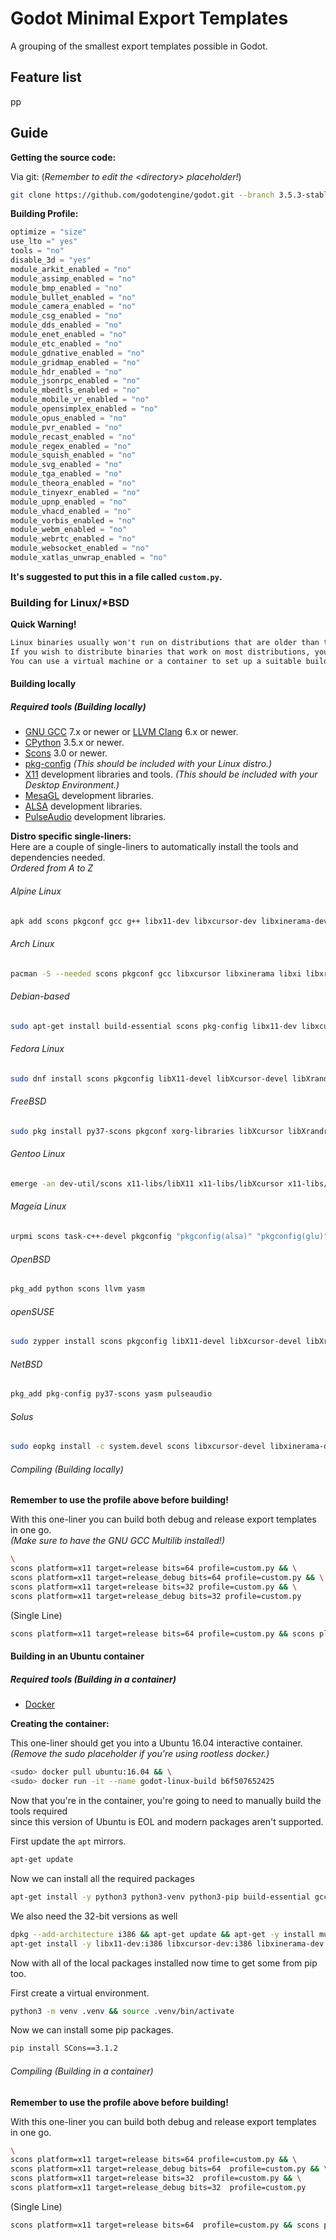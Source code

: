 # Godot Minimal Export Templates

A grouping of the smallest export templates possible in Godot.

## Feature list

pp

## Guide

**Getting the source code:**

Via git: (*Remember to edit the \<directory\> placeholder!*)

```bash
git clone https://github.com/godotengine/godot.git --branch 3.5.3-stable <directory> --recursive
```

**Building Profile:**

```py
optimize = "size"
use_lto =" yes"
tools = "no"
disable_3d = "yes"
module_arkit_enabled = "no"
module_assimp_enabled = "no"
module_bmp_enabled = "no"
module_bullet_enabled = "no"
module_camera_enabled = "no"
module_csg_enabled = "no"
module_dds_enabled = "no"
module_enet_enabled = "no"
module_etc_enabled = "no"
module_gdnative_enabled = "no"
module_gridmap_enabled = "no"
module_hdr_enabled = "no"
module_jsonrpc_enabled = "no"
module_mbedtls_enabled = "no"
module_mobile_vr_enabled = "no"
module_opensimplex_enabled = "no"
module_opus_enabled = "no"
module_pvr_enabled = "no"
module_recast_enabled = "no"
module_regex_enabled = "no"
module_squish_enabled = "no"
module_svg_enabled = "no"
module_tga_enabled = "no"
module_theora_enabled = "no"
module_tinyexr_enabled = "no"
module_upnp_enabled = "no"
module_vhacd_enabled = "no"
module_vorbis_enabled = "no"
module_webm_enabled = "no"
module_webrtc_enabled = "no"
module_websocket_enabled = "no"
module_xatlas_unwrap_enabled = "no"
```

**It's suggested to put this in a file called `custom.py`.**

### Building for Linux/\*BSD

**Quick Warning!**

```txt
Linux binaries usually won't run on distributions that are older than the distribution they were built on (due to glibc version compatibilities.) 
If you wish to distribute binaries that work on most distributions, you should build them on an old distribution such as Ubuntu 16.04 for example.
You can use a virtual machine or a container to set up a suitable build environment (which is shown in this guide.)
```

#### Building locally

##### Required tools (Building locally)

* [GNU GCC](https://gcc.gnu.org) 7.x or newer or [LLVM Clang](https://gcc.gnu.org) 6.x or newer.
* [CPython](https://python.org) 3.5.x or newer.
* [Scons](https://scons.org) 3.0 or newer.
* [pkg-config](https://www.freedesktop.org/wiki/Software/pkg-config) *(This should be included with your Linux distro.)*
* [X11](https://www.x.org) development libraries and tools. *(This should be included with your Desktop Environment.)*
* [MesaGL](https://www.mesa3d.org) development libraries.
* [ALSA](https://www.alsa-project.org) development libraries.
* [PulseAudio](https://www.freedesktop.org/wiki/Software/PulseAudio) development libraries.

**Distro specific single-liners:**  
Here are a couple of single-liners to automatically install the tools and dependencies needed.  
*Ordered from A to Z*  

###### Alpine Linux

```sh
apk add scons pkgconf gcc g++ libx11-dev libxcursor-dev libxinerama-dev libxi-dev libxrandr-dev mesa-dev libexecinfo-dev eudev-dev alsa-lib-dev pulseaudio-dev
```

###### Arch Linux

```sh
pacman -S --needed scons pkgconf gcc libxcursor libxinerama libxi libxrandr mesa glu libglvnd alsa-lib pulseaudio yasm
```

###### Debian-based

```sh
sudo apt-get install build-essential scons pkg-config libx11-dev libxcursor-dev libxinerama-dev libgl1-mesa-dev libglu-dev libasound2-dev libpulse-dev libudev-dev libxi-dev libxrandr-dev yasm
```

###### Fedora Linux

```sh
sudo dnf install scons pkgconfig libX11-devel libXcursor-devel libXrandr-devel libXinerama-devel libXi-devel mesa-libGL-devel mesa-libGLU-devel alsa-lib-devel pulseaudio-libs-devel libudev-devel yasm gcc-c++ libstdc++-static libatomic-static
```

###### FreeBSD

```sh
sudo pkg install py37-scons pkgconf xorg-libraries libXcursor libXrandr libXi xorgproto libGLU alsa-lib pulseaudio yasm
```

###### Gentoo Linux

```sh
emerge -an dev-util/scons x11-libs/libX11 x11-libs/libXcursor x11-libs/libXinerama x11-libs/libXi media-libs/mesa media-libs/glu media-libs/alsa-lib media-sound/pulseaudio dev-lang/yasm
```

###### Mageia Linux

```sh
urpmi scons task-c++-devel pkgconfig "pkgconfig(alsa)" "pkgconfig(glu)" "pkgconfig(libpulse)" "pkgconfig(udev)" "pkgconfig(x11)" "pkgconfig(xcursor)" "pkgconfig(xinerama)" "pkgconfig(xi)" "pkgconfig(xrandr)" yasm
```

###### OpenBSD

```sh
pkg_add python scons llvm yasm
```

###### openSUSE

```sh
sudo zypper install scons pkgconfig libX11-devel libXcursor-devel libXrandr-devel libXinerama-devel libXi-devel Mesa-libGL-devel alsa-devel libpulse-devel libudev-devel libGLU1 yasm
```

###### NetBSD

```sh
pkg_add pkg-config py37-scons yasm pulseaudio
```

###### Solus

```sh
sudo eopkg install -c system.devel scons libxcursor-devel libxinerama-devel libxi-devel libxrandr-devel mesalib-devel libglu alsa-lib-devel pulseaudio-devel yasm
```

###### Compiling (Building locally)

**Remember to use the profile above before building!**

With this one-liner you can build both debug and release export templates in one go.  
*(Make sure to have the GNU GCC Multilib installed!)*

```sh
\
scons platform=x11 target=release bits=64 profile=custom.py && \
scons platform=x11 target=release_debug bits=64 profile=custom.py && \
scons platform=x11 target=release bits=32 profile=custom.py && \
scons platform=x11 target=release_debug bits=32 profile=custom.py
```

(Single Line)

```sh
scons platform=x11 target=release bits=64 profile=custom.py && scons platform=x11 target=release_debug bits=64 profile=custom.py && scons platform=x11 target=release bits=32 profile=custom.py && scons platform=x11 target=release_debug bits=32 profile=custom.py
```

#### Building in an Ubuntu container

##### Required tools (Building in a container)

* [Docker](https://www.docker.com)

**Creating the container:**

This one-liner should get you into a Ubuntu 16.04 interactive container.
*(Remove the sudo placeholder if you're using rootless docker.)*

```sh
<sudo> docker pull ubuntu:16.04 && \
<sudo> docker run -it --name godot-linux-build b6f507652425
```

Now that you're in the container, you're going to need to manually build the tools required  
since this version of Ubuntu is EOL and modern packages aren't supported.  

First update the `apt` mirrors.

```sh
apt-get update
```

Now we can install all the required packages

```sh
apt-get install -y python3 python3-venv python3-pip build-essential gcc-multilib pkg-config libx11-dev libxcursor-dev libxinerama-dev libgl1-mesa-dev libglu-dev libasound2-dev libpulse-dev libudev-dev libxi-dev libxrandr-dev  yasm libssl-dev software-properties-common
```

We also need the 32-bit versions as well

```sh
dpkg --add-architecture i386 && apt-get update && apt-get -y install multiarch-support:i386 #Run this first
apt-get install -y libx11-dev:i386 libxcursor-dev:i386 libxinerama-dev:i386 libgl1-mesa-dev:i386 libglu-dev:i386 libasound2-dev:i386 libpulse-dev:i386 libudev-dev:i386 libxi-dev:i386 libxrandr-dev:i386
```

Now with all of the local packages installed now time to get some from pip too.  

First create a virtual environment.  

```sh
python3 -m venv .venv && source .venv/bin/activate
```

Now we can install some pip packages.

```sh
pip install SCons==3.1.2
```

###### Compiling (Building in a container)

**Remember to use the profile above before building!**

With this one-liner you can build both debug and release export templates in one go.  

```sh
\
scons platform=x11 target=release bits=64 profile=custom.py && \
scons platform=x11 target=release_debug bits=64  profile=custom.py && \
scons platform=x11 target=release bits=32  profile=custom.py && \
scons platform=x11 target=release_debug bits=32  profile=custom.py
```

(Single Line)

```sh
scons platform=x11 target=release bits=64  profile=custom.py && scons platform=x11 target=release_debug bits=64  profile=custom.py && scons platform=x11 target=release bits=32  profile=custom.py && scons platform=x11 target=release_debug bits=32  profile=custom.py
```

